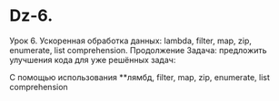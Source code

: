 # Dz-6.
Урок 6. Ускоренная обработка данных: lambda, filter, map, zip, enumerate, list comprehension. Продолжение
Задача: предложить улучшения кода для уже решённых задач:

С помощью использования **лямбд, filter, map, zip, enumerate, list comprehension
